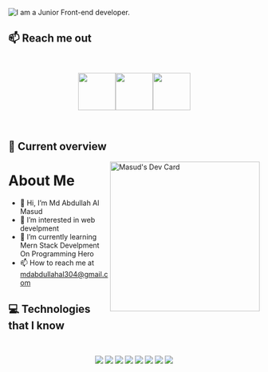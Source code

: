 ![I am a Junior Front-end developer. ](https://i.ibb.co/vq7h7QQ/Brown-And-Cream-Beautiola-Linkedin-Banner-1.gif)

## :mailbox: Reach me out

<br />

[<p align="center"><img height="75" src="https://github.com/mir-hussain/mir-hussain/blob/main/images/icons/Linkedin.png">](https://www.linkedin.com/in/md-abdullahalmasud/)[<img height="75" src="https://github.com/mir-hussain/mir-hussain/blob/main/images/icons/Facebook.png">](https://www.facebook.com/mdabdullamasud.rana)[<img height="75" src="https://github.com/mir-hussain/mir-hussain/blob/main/images/icons/Twitter.png"> </p>](https://twitter.com/mdmasud83732961)

<br />

## :eyes: Current overview

<div align="left">
<a href="#"><img align="right" src="https://i.ibb.co/bW0gb9n/Green-Teal-Geometric-Modern-Computer-Programmer-Code-Editor-Quotes-Instagram-Post-1.gif" width="300" alt="Masud's Dev Card"/></a>
</div>

# About Me
- 👋 Hi, I’m Md Abdullah Al Masud
- 👀 I’m interested in web develpment
- 🌱 I’m currently learning Mern Stack Develpment On Programming Hero
- 📫 How to reach me at mdabdullahal304@gmail.com



## :computer: Technologies that I know
<br>
<p align="center">
<img src="https://i.ibb.co/2tjfqBB/HTML.png"/>
<img src="https://i.ibb.co/rsJ04Mq/css.png"/>
<img src="https://i.ibb.co/2FTr322/Java-Script.png"/>
<img src="https://i.ibb.co/YR7dMWD/react.png"/>
<img src="https://i.ibb.co/1r7wVpn/tailwind.png"/>
<img src="https://i.ibb.co/VDWP46y/Bootsrap.png"/>
<img src="https://i.ibb.co/nb4snnN/node.png"/>
<img src="https://i.ibb.co/rZ4L64H/express.png"/>
</p><br/>

<!---
mdmasudrana271/mdmasudrana271 is a ✨ special ✨ repository because its `README.md` (this file) appears on your GitHub profile.
You can click the Preview link to take a look at your changes.
--->
